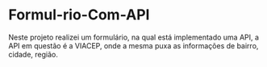 # Formul-rio-Com-API
Neste projeto realizei um formulário, na qual está implementado uma API, a API em questão é a VIACEP, onde a mesma puxa as informações de bairro, cidade, região.
